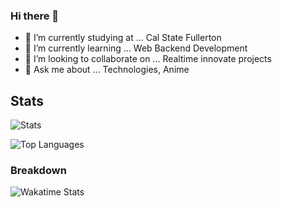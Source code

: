 ### Hi there 👋

- 🔭 I’m currently studying at ... Cal State Fullerton
- 🌱 I’m currently learning ... Web Backend Development
- 👯 I’m looking to collaborate on ... Realtime innovate projects
- 💬 Ask me about ... Technologies, Anime
<!--
- 🤔 I’m looking for help with ... 
- -->

<!--
- 📫 How to reach me: ...email-anuragganji09@gmail.com
- 😄 Pronouns: ...
- 
- ⚡ Fun fact: ...
- -->
## Stats               
![Stats](https://github-readme-stats.vercel.app/api?username=anuragganji&show_icons=true&theme=dracula)

![Top Languages](https://github-readme-stats.vercel.app/api/top-langs/?username=anuragganji&show_icons=true&theme=dracula)

### Breakdown

![Wakatime Stats](https://github-readme-stats.vercel.app/api/wakatime?username=anuragganji)
